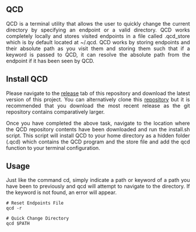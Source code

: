 ## QCD

<p align="justify">
QCD is a terminal utility that allows the user to quickly change the current directory by specifying an endpoint or a valid directory. QCD works completely locally and stores visited endpoints in a file called .qcd_store which is by default located at ~/.qcd. QCD works by storing endpoints and their absolute path as you visit them and storing them such that if a keyword is passed to QCD, it can resolve the absolute path from the endpoint if it has been seen by QCD.
</p>

## Install QCD

<p align="justify">
Please navigate to the <a href="https://github.com/nalinahuja22/qcd/releases">release</a> tab of this repository and download the latest version of this project. You can alternatively clone this <a href="https://github.com/nalinahuja22/qcd">repository</a> but it is recommended that you download the most recent release as the git repository contains comparatively larger.
</p>

<p align="justify">
Once you have completed the above task, navigate to the location where the QCD repository contents have been downloaded and run the install.sh script. This script will install QCD to your home directory as a hidden folder (.qcd) which contains the QCD program and the store file and add the qcd function to your terminal configuration.
</p>

## Usage

<p align="justify">
Just like the command cd, simply indicate a path or keyword of a path you have been to previously and qcd will attempt to navigate to the directory. If the keyword is not found, an error will appear.
</p>

```
# Reset Endpoints File
qcd -r

# Quick Change Directory
qcd $PATH
```
